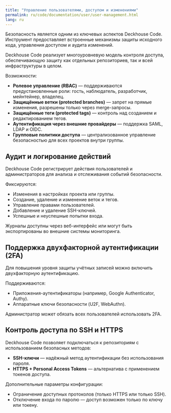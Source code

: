```yaml
---
title: "Управление пользователями, доступом и изменениями"
permalink: ru/code/documentation/user/user-management.html
lang: ru
---
```


Безопасность является одним из ключевых аспектов Deckhouse Code. Инструмент предоставляет встроенные механизмы защиты исходного кода, управления доступом и аудита изменений.

Deckhouse Code реализует многоуровневую модель контроля доступа, обеспечивающую защиту как отдельных репозиториев, так и всей инфраструктуры в целом.

Возможности:

- **Ролевое управление (RBAC)** — поддерживаются предустановленные роли: гость, наблюдатель, разработчик, мейнтейнер, владелец.
- **Защищённые ветки (protected branches)** — запрет на прямые изменения, разрешены только через merge-запросы.
- **Защищённые теги (protected tags)** — контроль над созданием и редактированием тегов.
- **Аутентификация через внешние провайдеры** — поддержка SAML, LDAP и OIDC.
- **Групповые политики доступа** — централизованное управление безопасностью для всех проектов внутри группы.

## Аудит и логирование действий

Deckhouse Code регистрирует действия пользователей и администраторов для анализа и отслеживания событий безопасности.

Фиксируются:

- Изменения в настройках проекта или группы.
- Создание, удаление и изменение веток и тегов.
- Управление правами пользователей.
- Добавление и удаление SSH-ключей.
- Успешные и неуспешные попытки входа.

Журналы доступны через веб-интерфейс или могут быть экспортированы во внешние системы мониторинга.

## Поддержка двухфакторной аутентификации (2FA)

Для повышения уровня защиты учётных записей можно включить двухфакторную аутентификацию.

Поддерживаются:

- Приложения-аутентификаторы (например, Google Authenticator, Authy).
- Аппаратные ключи безопасности (U2F, WebAuthn).

Администратор может обязать всех пользователей использовать 2FA.

## Контроль доступа по SSH и HTTPS

Deckhouse Code позволяет подключаться к репозиториям с использованием безопасных методов:

- **SSH-ключи** — надёжный метод аутентификации без использования пароля.
- **HTTPS + Personal Access Tokens** — альтернатива с применением токенов доступа.

Дополнительные параметры конфигурации:

- Ограничение доступных протоколов (только HTTPS или только SSH).
- Отключение входа по паролю — доступ возможен только по ключу или токену.
